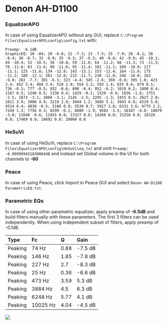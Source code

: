 # Denon AH-D1100

### EqualizerAPO
In case of using EqualizerAPO without any GUI, replace `C:\Program Files\EqualizerAPO\config\config.txt`
with:
```
Preamp: -6.1dB
GraphicEQ: 10 -84; 20 -6.8; 22 -7.3; 23 -7.5; 25 -7.9; 26 -8.1; 28 -8.4; 30 -8.7; 32 -9.0; 35 -9.3; 37 -9.5; 40 -9.8; 42 -9.9; 45 -10.1; 49 -10.4; 52 -10.5; 56 -10.8; 59 -11.0; 64 -11.2; 68 -11.3; 73 -11.5; 78 -11.6; 83 -11.6; 89 -11.6; 95 -11.4; 102 -11.1; 109 -10.9; 117 -11.1; 125 -11.8; 134 -12.8; 143 -13.1; 153 -12.4; 164 -11.6; 175 -11.2; 188 -12.1; 201 -12.0; 215 -11.7; 230 -11.0; 246 -10.0; 263 -9.0; 282 -7.7; 301 -6.1; 323 -4.4; 345 -2.6; 369 -0.8; 395 1.0; 423 2.4; 452 3.4; 484 3.4; 518 2.9; 554 2.2; 593 1.4; 635 0.6; 679 0.1; 726 -0.3; 777 -0.5; 832 -0.6; 890 -0.4; 952 -0.2; 1019 0.2; 1090 0.4; 1167 0.5; 1248 0.5; 1336 0.4; 1429 -0.1; 1529 -0.9; 1636 -1.6; 1751 -2.5; 1873 -3.1; 2004 -3.1; 2145 -2.5; 2295 -1.3; 2455 0.3; 2627 2.0; 2811 3.9; 3008 4.9; 3219 2.9; 3444 1.2; 3685 5.1; 3943 6.0; 4219 5.8; 4514 0.4; 4830 -0.5; 5168 0.9; 5530 0.7; 5917 3.8; 6331 3.6; 6775 2.2; 7249 1.3; 7756 0.3; 8299 -0.1; 8880 -1.9; 9502 -3.5; 10167 -4.0; 10879 -3.0; 11640 -0.6; 12455 0.0; 13327 0.0; 14260 0.0; 15258 0.0; 16326 0.0; 17469 0.0; 18692 0.0; 20000 0.0
```

### HeSuVi
In case of using HeSuVi, replace `C:\Program Files\EqualizerAPO\config\HeSuVi\eq.txt` and omit `Preamp:
-6.099999431830884dB` and instead set Global volume in the UI for both channels to **-60**

### Peace
In case of using Peace, click *Import* in Peace GUI and select `Denon AH-D1100 ParametricEQ.txt`.

### Parametric EQs
In case of using other parametric equalizer, apply preamp of **-6.5dB** and build filters manually
with these parameters. The first 3 filters can be used independently.
When using independent subset of filters, apply preamp of -0.1dB.

| Type    | Fc       |    Q | Gain    |
|:--------|:---------|:-----|:--------|
| Peaking | 74 Hz    | 0.88 | -7.5 dB |
| Peaking | 146 Hz   | 1.85 | -7.8 dB |
| Peaking | 227 Hz   | 2.7  | -8.3 dB |
| Peaking | 25 Hz    | 0.36 | -6.6 dB |
| Peaking | 473 Hz   | 3.59 | 5.3 dB  |
| Peaking | 3884 Hz  | 4.5  | 6.3 dB  |
| Peaking | 6248 Hz  | 5.77 | 4.1 dB  |
| Peaking | 10025 Hz | 4.04 | -4.5 dB |

![](https://raw.githubusercontent.com/jaakkopasanen/AutoEq/master/results/headphonecom/sbaf-serious/Denon%20AH-D1100/Denon%20AH-D1100.png)